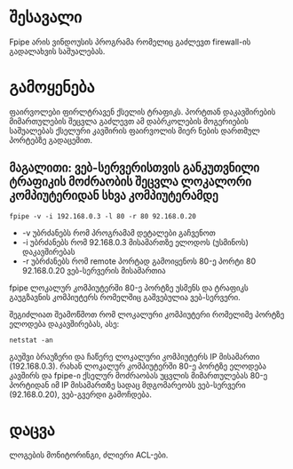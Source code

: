 # შესავალი

Fpipe არის ვინდოუსის პროგრამა რომელიც გაძლევთ firewall-ის გადალახვის საშუალებას.

# გამოყენება

ფაირვოლები ფირლტრავენ ქსელის ტრაფიკს. პორტთან დაკავშირების მიმართულების შეცვლა გაძლევთ ამ დაბრკოლების მოგერიების საშუალებას ქსელური კავშირის ფაირვოლის მიერ ნების დართმულ პორტებზე გადაცემით.

## მაგალითი: ვებ-სერვერისთვის განკუთვნილი ტრაფიკის მოძრაობის შეცვლა ლოკალორი კომპიუტერიდან სხვა კომპიუტერამდე

```
fpipe -v -i 192.168.0.3 -l 80 -r 80 92.168.0.20
```

  * -v უბრძანებს რომ პროგრამამ დეტალები გაჩვენოთ 
  * -i უბრძანებს რომ 92.168.0.3 მისამართზე ელოდოს (უსმინოს) დაკავშირებას 
  * -r უბრძანებს რომ remote პორტად გამოიყენოს 80-ე პორტი 80 92.168.0.20 ვებ-სერვერის მისამართია

fpipe ლოკალურ კომპიუტერში 80-ე პორტზე უსმენს და ტრაფიკს გაუგზავნის კომპიუტერს რომელშიც გაშვებულია ვებ-სერვერი.

შეგიძლიათ შეამოწმოთ რომ ლოკალური კომპიუტერი რომელიმე პორტზე ელოდება დაკავშირებას, ასე:

```
netstat -an
```

გაუშვი ბრაუზერი და ჩაწერე ლოკალური კომპიუტერს IP მისამართი (192.168.0.3). რახან ლოკალურ კომპიუტერში 80-ე პორტზე ელოდება კავშირს და fpipe-ი ქსელურ მოძრაობას უცვლის მიმართულებას 80-ე პორტიდან იმ IP მისამართზე სადაც მდგომარეობს ვებ-სერვერი (92.168.0.20), ვებ-გვერდი გამოჩდება.

# დაცვა

ლოგების მონიტორინგი, ძლიერი ACL-ები.
